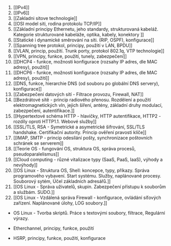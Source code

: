 1. [[IPv4]]
2. [[IPv6]]
3. [[Zakladni sitove technologie]]
4. [[OSI model siti, rodina protokolu TCP/IP]]
5. [[Základní principy Ethernetu, jeho standardy, strukturovaná kabeláž. Kategorie strukturované kabeláže, optika, kabely, konektory ]]
6. [[Statické i dynamické směrování na síti. (RIP, OSPF), konfigurace]]
7. [[Spanning tree protokol, principy, použití v LAN, BPDU]]
8. [[VLAN, princip, použití. Trunk porty, protokol 802.1q, VTP technologie]]
9. [[VPN, principy, funkce, použití, tunely, zabezpečení]]
10. [[DHCP4 - funkce, možnosti konfigurace (rozsahy IP adres, dle MAC adresy), použití]]
11. [[DHCP6 - funkce, možnosti konfigurace (rozsahy IP adres, dle MAC adresy), použití]]
12. [[DNS, funkce, hierarchie DNS (od souboru po globální DNS servery), konfigurace]]
13. [[Zabezpečení datových sítí - Filtrace provozu, Firewall, NAT]]
14. [[Bezdrátové sítě - princip radiového přenosu. Rozdělení a použití elektromagnetických vln, jejich šíření, antény, základní druhy modulací, zabezpečení, autentifikace.]]
15. [[Hypertextové schéma HTTP - hlavičky, HTTP autentifikace, HTTP2 - rozdíly oproti HTTP1.1. Webové služby]]
16. [[SSL/TLS, RSA - Symetrické a asymetrické šifrování, SSL/TLS handshake. Certifikační autority. Princip ověření pravosti klíče]]
17. [[IMAP, SMTP - princip odesílání pošty, synchronizace poštovních schránek se serverem]]
18. [[Teorie OS - fungování OS, struktura OS, správa procesů, pseudoparalelismus]]
19. [[Cloud computing - různé vitalizace typy (SaaS, PaaS, IaaS), výhody a nevýhody]]
20. [[OS Linux - Struktura OS, Shell: koncepce, typy, příkazy. Správa programového vybavení. Start systému. Služby, naplánované procesy. Souborový sytém, Účel základních adresářů.]]
21. [[OS Linux - Správa uživatelů, skupin. Zabezpečení přístupu k souborům a službám. SUDO.]]
22. [[OS Linux - Vzdálená správa Firewall - konfigurace, ovládání síťových zařízení. Naplánované úlohy, LOG soubory.]]
-   OS Linux - Tvorba skriptů. Práce s textovými soubory, filtrace, Regulární výrazy.
    
-   Etherchannel, principy, funkce, použití
    
-   HSRP, principy, funkce, použití, konfigurace